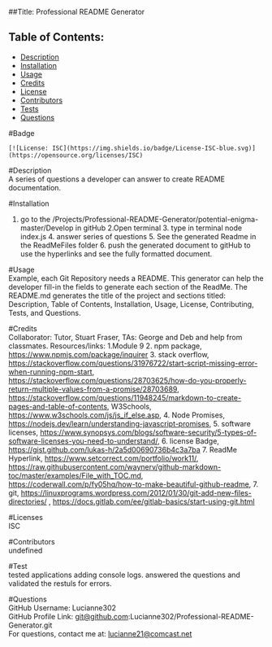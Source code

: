 ##Title: Professional README Generator<br>

## Table of Contents: 
* [Description](#description) 
* [Installation](#installation)
* [Usage](#usage)
* [Credits](#credits)
* [License](#licenses)
* [Contributors](#contributors)
* [Tests](#tests)
* [Questions](#questions)

#Badge <a name="badge"></a><br>

    [![License: ISC](https://img.shields.io/badge/License-ISC-blue.svg)](https://opensource.org/licenses/ISC)
  


#Description <a name="description"></a><br>
A series of questions a developer can answer to create README documentation. 

#Installation <a name="installation"></a><br>
1. go to the /Projects/Professional-README-Generator/potential-enigma-master/Develop in gitHub 2.Open terminal 3. type in terminal node index.js 4. answer series of questions 5. See the generated Readme in the ReadMeFiles folder 6. push the generated document to gitHub to use the hyperlinks and see the fully formatted document.   

#Usage <a name="usage"></a><br>
Example, each Git Repository needs a README.  This generator can help the developer fill-in the fields to generate each section of the ReadMe. The README.md generates the title of the project and sections titled: Description, Table of Contents, Installation, Usage, License, Contributing, Tests, and Questions. 

#Credits <a name="credits"></a><br>
Collaborator: Tutor, Stuart Fraser, TAs: George and Deb and help from classmates.  Resources/links: 1.Module 9 2. npm package, https://www.npmjs.com/package/inquirer 3. stack overflow, https://stackoverflow.com/questions/31976722/start-script-missing-error-when-running-npm-start, https://stackoverflow.com/questions/28703625/how-do-you-properly-return-multiple-values-from-a-promise/28703689, https://stackoverflow.com/questions/11948245/markdown-to-create-pages-and-table-of-contents, W3Schools, https://www.w3schools.com/js/js_if_else.asp, 4. Node Promises, https://nodejs.dev/learn/understanding-javascript-promises, 5. software licenses, https://www.synopsys.com/blogs/software-security/5-types-of-software-licenses-you-need-to-understand/, 6. license Badge, https://gist.github.com/lukas-h/2a5d00690736b4c3a7ba 7. ReadMe Hyperlink, https://www.setcorrect.com/portfolio/work11/, https://raw.githubusercontent.com/waynerv/github-markdown-toc/master/examples/File_with_TOC.md, https://coderwall.com/p/fy05hq/how-to-make-beautiful-github-readme, 7. git, https://linuxprograms.wordpress.com/2012/01/30/git-add-new-files-directories/ , https://docs.gitlab.com/ee/gitlab-basics/start-using-git.html

#Licenses <a name="licenses"></a><br>
ISC

#Contributors <a name="contributors"></a><br>
undefined

#Test <a name="tests"></a><br>
tested applications adding console logs.  answered the questions and validated the restuls for errors. 

#Questions <a name="questions"></a><br>
GitHub Username: Lucianne302<br>
GitHub Profile Link: git@github.com:Lucianne302/Professional-README-Generator.git<br>
For questions, contact me at: lucianne21@comcast.net


